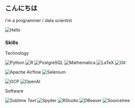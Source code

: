 ## こんにちは

i'm a programmer / data scientist

![Hello](https://tenor.com/cs/view/waving-gif-gif-1917843711824962302.gif)

### Skills

Technology

![Python](https://img.shields.io/badge/Python-3776AB?logo=python&logoColor=white&style=for-the-badge)
![R](https://img.shields.io/badge/R-276DC3?logo=r&logoColor=white&style=for-the-badge)
![PostgreSQL](https://img.shields.io/badge/PostgreSQL-4169E1?logo=postgresql&logoColor=white&style=for-the-badge)
![Mathematica](https://img.shields.io/badge/Mathematica-DD1100?logo=wolframmathematica&logoColor=white&style=for-the-badge)
![LaTeX](https://img.shields.io/badge/LaTeX-008080?logo=latex&logoColor=white&style=for-the-badge)
![Git](https://img.shields.io/badge/Git-F05032?logo=git&logoColor=white&style=for-the-badge)

![Apache Airflow](https://img.shields.io/badge/Apache%20Airflow-017CEE?logo=apacheairflow&logoColor=white&style=for-the-badge)
![Selenium](https://img.shields.io/badge/Selenium-43B02A?logo=selenium&logoColor=white&style=for-the-badge)

![GCP](https://img.shields.io/badge/GCP-4285F4?logo=googlecloud&logoColor=white&style=for-the-badge)
![OpenAI](https://img.shields.io/badge/OpenAI-412991?logo=openai&logoColor=white&style=for-the-badge)

Software

![Sublime Text](https://img.shields.io/badge/Sublime%20Text-FF9800?logo=sublimetext&logoColor=white&style=for-the-badge)
![Spyder](https://img.shields.io/badge/Spyder-8C0000?logo=spyderide&logoColor=white&style=for-the-badge)
![RStudio](https://img.shields.io/badge/RStudio-75AADB?logo=rstudioide&logoColor=white&style=for-the-badge)
![DBeaver](https://img.shields.io/badge/DBeaver-382923?logo=dbeaver&logoColor=white&style=for-the-badge)
![Sourcetree](https://img.shields.io/badge/Sourcetree-0052CC?logo=sourcetree&logoColor=white&style=for-the-badge)
